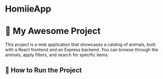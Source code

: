 # HomiieApp

# 🐾 My Awesome Project

This project is a web application that showcases a catalog of animals, built with a React frontend and an Express backend. You can browse through the animals, apply filters, and search for specific items.

## 🚀 How to Run the Project

